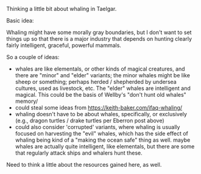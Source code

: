 Thinking a little bit about whaling in Taelgar.

Basic idea:

Whaling might have some morally gray boundaries, but I don't want to set things up so that there is a major industry that depends on hunting clearly fairly intelligent, graceful, powerful mammals. 

So a couple of ideas:
- whales are like elementals, or other kinds of magical creatures, and there are "minor" and "elder" variants; the minor whales might be like sheep or something; perhaps herded / shepherded by undersea cultures, used as livestock, etc. The "elder" whales are intelligent and magical. This could be the basis of Wellby's "don't hunt old whales" memory/
- could steal some ideas from https://keith-baker.com/ifaq-whaling/
- whaling doesn't have to be about whales, specifically, or exclusively (e.g., dragon turtles / drake turtles per Eberron post above)
- could also consider 'corrupted' variants, where whaling is usually focused on harvesting the "evil" whales, which has the side effect of whaling being kind of a "making the ocean safe" thing as well. maybe whales are actually quite intelligent, like elementals, but there are some that regularly attack ships and whalers hunt these.

Need to think a little about the resources gained here, as well. 

